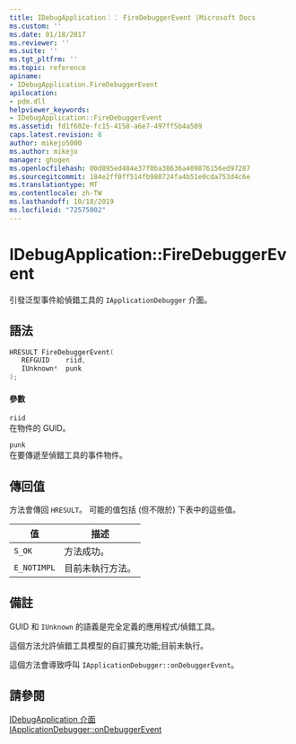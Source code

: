 ```yaml
---
title: IDebugApplication：： FireDebuggerEvent |Microsoft Docs
ms.custom: ''
ms.date: 01/18/2017
ms.reviewer: ''
ms.suite: ''
ms.tgt_pltfrm: ''
ms.topic: reference
apiname:
- IDebugApplication.FireDebuggerEvent
apilocation:
- pdm.dll
helpviewer_keywords:
- IDebugApplication::FireDebuggerEvent
ms.assetid: fd1f602e-fc15-4158-a6e7-497ff5b4a509
caps.latest.revision: 8
author: mikejo5000
ms.author: mikejo
manager: ghogen
ms.openlocfilehash: 00d895ed484e37f0ba38636a409876156ed97287
ms.sourcegitcommit: 184e2ff0ff514fb980724fa4b51e0cda753d4c6e
ms.translationtype: MT
ms.contentlocale: zh-TW
ms.lasthandoff: 10/18/2019
ms.locfileid: "72575002"
---
```

# <a name="idebugapplicationfiredebuggerevent"></a>IDebugApplication::FireDebuggerEvent
引發泛型事件給偵錯工具的 `IApplicationDebugger` 介面。  
  
## <a name="syntax"></a>語法  
  
```cpp
HRESULT FireDebuggerEvent(  
   REFGUID    riid,  
   IUnknown*  punk  
);  
```  
  
#### <a name="parameters"></a>參數  
 `riid`  
 在物件的 GUID。  
  
 `punk`  
 在要傳遞至偵錯工具的事件物件。  
  
## <a name="return-value"></a>傳回值  
 方法會傳回 `HRESULT`。 可能的值包括 (但不限於) 下表中的這些值。  
  
|值|描述|  
|-----------|-----------------|  
|`S_OK`|方法成功。|  
|`E_NOTIMPL`|目前未執行方法。|  
  
## <a name="remarks"></a>備註  
 GUID 和 `IUnknown` 的語義是完全定義的應用程式/偵錯工具。  
  
 這個方法允許偵錯工具模型的自訂擴充功能;目前未執行。  
  
 這個方法會導致呼叫 `IApplicationDebugger::onDebuggerEvent`。  
  
## <a name="see-also"></a>請參閱  
 [IDebugApplication 介面](../../winscript/reference/idebugapplication-interface.md)   
 [IApplicationDebugger::onDebuggerEvent](../../winscript/reference/iapplicationdebugger-ondebuggerevent.md)